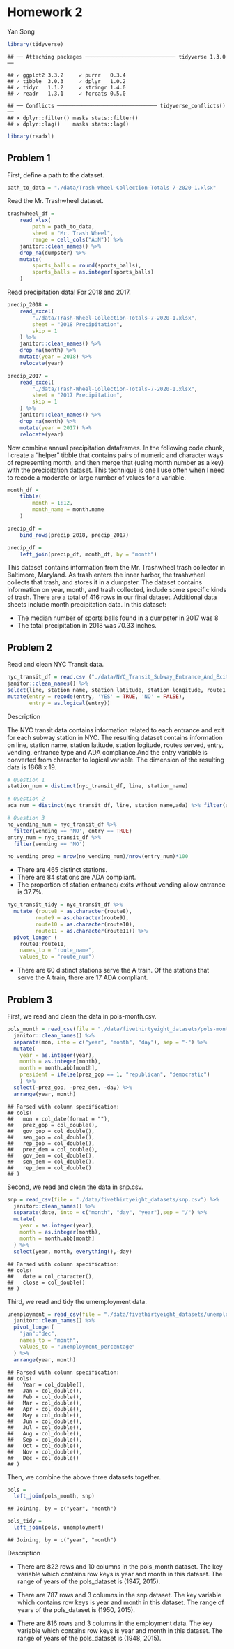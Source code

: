 Homework 2
================
Yan Song

``` r
library(tidyverse)
```

    ## ── Attaching packages ───────────────────────────── tidyverse 1.3.0 ──

    ## ✓ ggplot2 3.3.2     ✓ purrr   0.3.4
    ## ✓ tibble  3.0.3     ✓ dplyr   1.0.2
    ## ✓ tidyr   1.1.2     ✓ stringr 1.4.0
    ## ✓ readr   1.3.1     ✓ forcats 0.5.0

    ## ── Conflicts ──────────────────────────────── tidyverse_conflicts() ──
    ## x dplyr::filter() masks stats::filter()
    ## x dplyr::lag()    masks stats::lag()

``` r
library(readxl)
```

## Problem 1

First, define a path to the dataset.

``` r
path_to_data = "./data/Trash-Wheel-Collection-Totals-7-2020-1.xlsx"
```

Read the Mr. Trashwheel dataset.

``` r
trashwheel_df = 
    read_xlsx(
        path = path_to_data,
        sheet = "Mr. Trash Wheel",
        range = cell_cols("A:N")) %>% 
    janitor::clean_names() %>% 
    drop_na(dumpster) %>% 
    mutate(
        sports_balls = round(sports_balls),
        sports_balls = as.integer(sports_balls)
    )
```

Read precipitation data\! For 2018 and 2017.

``` r
precip_2018 = 
    read_excel(
        "./data/Trash-Wheel-Collection-Totals-7-2020-1.xlsx",
        sheet = "2018 Precipitation",
        skip = 1
    ) %>% 
    janitor::clean_names() %>% 
    drop_na(month) %>% 
    mutate(year = 2018) %>% 
    relocate(year)

precip_2017 = 
    read_excel(
        "./data/Trash-Wheel-Collection-Totals-7-2020-1.xlsx",
        sheet = "2017 Precipitation",
        skip = 1
    ) %>% 
    janitor::clean_names() %>% 
    drop_na(month) %>% 
    mutate(year = 2017) %>% 
    relocate(year)
```

Now combine annual precipitation dataframes. In the following code
chunk, I create a “helper” tibble that contains pairs of numeric and
character ways of representing month, and then merge that (using month
number as a key) with the precipitation dataset. This technique is one I
use often when I need to recode a moderate or large number of values for
a variable.

``` r
month_df = 
    tibble(
        month = 1:12,
        month_name = month.name
    )

precip_df = 
    bind_rows(precip_2018, precip_2017)

precip_df =
    left_join(precip_df, month_df, by = "month")
```

This dataset contains information from the Mr. Trashwheel trash
collector in Baltimore, Maryland. As trash enters the inner harbor, the
trashwheel collects that trash, and stores it in a dumpster. The dataset
contains information on year, month, and trash collected, include some
specific kinds of trash. There are a total of 416 rows in our final
dataset. Additional data sheets include month precipitation data. In
this dataset:

  - The median number of sports balls found in a dumpster in 2017 was 8
  - The total precipitation in 2018 was 70.33 inches.

## Problem 2

Read and clean NYC Transit data.

``` r
nyc_transit_df = read.csv ("./data/NYC_Transit_Subway_Entrance_And_Exit_Data.csv", na.strings = c("","NA")) %>% 
janitor::clean_names() %>% 
select(line, station_name, station_latitude, station_longitude, route1:route11, entry, vending, entrance_type, ada) %>% 
mutate(entry = recode(entry, 'YES' = TRUE, 'NO' = FALSE), 
       entry = as.logical(entry))
```

Description

The NYC transit data contains information related to each entrance and
exit for each subway station in NYC. The resulting dataset contains
information on line, station name, station latitude, station logitude,
routes served, entry, vending, entrance type and ADA compliance.And the
entry variable is converted from character to logical variable. The
dimension of the resulting data is 1868 x 19.

``` r
# Question 1
station_num = distinct(nyc_transit_df, line, station_name)

# Question 2
ada_num = distinct(nyc_transit_df, line, station_name,ada) %>% filter(ada == TRUE)

# Question 3
no_vending_num = nyc_transit_df %>%
  filter(vending == 'NO', entry == TRUE)
entry_num = nyc_transit_df %>%
  filter(vending == 'NO')

no_vending_prop = nrow(no_vending_num)/nrow(entry_num)*100
```

  - There are 465 distinct stations.
  - There are 84 stations are ADA compliant.
  - The proportion of station entrance/ exits without vending allow
    entrance is 37.7%.

<!-- end list -->

``` r
nyc_transit_tidy = nyc_transit_df %>%
  mutate (route8 = as.character(route8),
         route9 = as.character(route9),
         route10 = as.character(route10),
         route11 = as.character(route11)) %>%
  pivot_longer (
    route1:route11,
    names_to = "route_name",
    values_to = "route_num")
```

  - There are 60 distinct stations serve the A train. Of the stations
    that serve the A train, there are 17 ADA compliant.

## Problem 3

First, we read and clean the data in pols-month.csv.

``` r
pols_month = read_csv(file = "./data/fivethirtyeight_datasets/pols-month.csv") %>% 
  janitor::clean_names() %>% 
  separate(mon, into = c("year", "month", "day"), sep = "-") %>% 
  mutate(
    year = as.integer(year),
    month = as.integer(month),
    month = month.abb[month],
    president = ifelse(prez_gop == 1, "republican", "democratic")
    ) %>% 
  select(-prez_gop, -prez_dem, -day) %>% 
  arrange(year, month) 
```

    ## Parsed with column specification:
    ## cols(
    ##   mon = col_date(format = ""),
    ##   prez_gop = col_double(),
    ##   gov_gop = col_double(),
    ##   sen_gop = col_double(),
    ##   rep_gop = col_double(),
    ##   prez_dem = col_double(),
    ##   gov_dem = col_double(),
    ##   sen_dem = col_double(),
    ##   rep_dem = col_double()
    ## )

Second, we read and clean the data in snp.csv.

``` r
snp = read_csv(file = "./data/fivethirtyeight_datasets/snp.csv") %>% 
  janitor::clean_names() %>% 
  separate(date, into = c("month", "day", "year"),sep = "/") %>%
  mutate(
    year = as.integer(year),
    month = as.integer(month),
    month = month.abb[month]
  ) %>% 
  select(year, month, everything(),-day) 
```

    ## Parsed with column specification:
    ## cols(
    ##   date = col_character(),
    ##   close = col_double()
    ## )

Third, we read and tidy the umemployment data.

``` r
unemployment = read_csv(file = "./data/fivethirtyeight_datasets/unemployment.csv") %>% 
  janitor::clean_names() %>%
  pivot_longer(
    "jan":"dec",
    names_to = "month",
    values_to = "unemployment_percentage"
  ) %>% 
  arrange(year, month) 
```

    ## Parsed with column specification:
    ## cols(
    ##   Year = col_double(),
    ##   Jan = col_double(),
    ##   Feb = col_double(),
    ##   Mar = col_double(),
    ##   Apr = col_double(),
    ##   May = col_double(),
    ##   Jun = col_double(),
    ##   Jul = col_double(),
    ##   Aug = col_double(),
    ##   Sep = col_double(),
    ##   Oct = col_double(),
    ##   Nov = col_double(),
    ##   Dec = col_double()
    ## )

Then, we combine the above three datasets together.

``` r
pols = 
  left_join(pols_month, snp) 
```

    ## Joining, by = c("year", "month")

``` r
pols_tidy = 
  left_join(pols, unemployment)
```

    ## Joining, by = c("year", "month")

Description

  - There are 822 rows and 10 columns in the pols\_month dataset. The
    key variable which contains row keys is year and month in this
    dataset. The range of years of the pols\_dataset is (1947, 2015).

  - There are 787 rows and 3 columns in the snp dataset. The key
    variable which contains row keys is year and month in this dataset.
    The range of years of the pols\_dataset is (1950, 2015).

  - There are 816 rows and 3 columns in the employment data. The key
    variable which contains row keys is year and month in this dataset.
    The range of years of the pols\_dataset is (1948, 2015).
